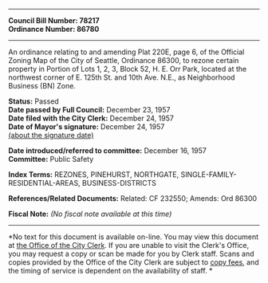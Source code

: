 * * * * *  
  
**Council Bill Number: [](#h0)[](#h2)78217**   
**Ordinance Number: 86780**  
  
* * * * *  
  
An ordinance relating to and amending Plat 220E, page 6, of the Official Zoning Map of the City of Seattle, Ordinance 86300, to rezone certain property in Portion of Lots 1, 2, 3, Block 52, H. E. Orr Park, located at the northwest corner of E. 125th St. and 10th Ave. N.E., as Neighborhood Business (BN) Zone.  
  
**Status:** Passed   
**Date passed by Full Council:** December 23, 1957   
**Date filed with the City Clerk:** December 24, 1957   
**Date of Mayor's signature:** December 24, 1957   
[(about the signature date)](/~public/approvaldate.htm)   
  
  
**Date introduced/referred to committee:** December 16, 1957   
**Committee:** Public Safety   
  
**Index Terms:** REZONES, PINEHURST, NORTHGATE, SINGLE-FAMILY-RESIDENTIAL-AREAS, BUSINESS-DISTRICTS  
  
**References/Related Documents:** Related: CF 232550; Amends: Ord 86300  
  
**Fiscal Note:** *(No fiscal note available at this time)*  
  
* * * * *  
  
*No text for this document is available on-line. You may view this document at [the Office of the City Clerk](http://www.seattle.gov/leg/clerk/contactUs.htm). If you are unable to visit the Clerk's Office, you may request a copy or scan be made for you by Clerk staff. Scans and copies provided by the Office of the City Clerk are subject to [copy fees](http://clerk.seattle.gov/~public/clerkfees.htm), and the timing of service is dependent on the availability of staff. *  
  
  
